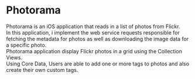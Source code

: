 # Photorama
Photorama is an iOS application that reads in a list of photos from Flickr.   
In this application, i implement the web service requests responsible for fetching the metadata for 
photos as well as downloading the image data for a specific photo.  
Photorama application display Flickr photos in a grid using the Collection Views.  
Using Core Data, Users are able to add one or more tags to photos and also create their own custom tags.
